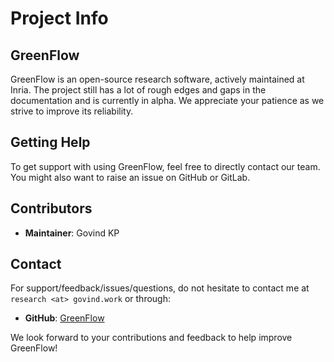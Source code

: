 # Project Info

## GreenFlow

GreenFlow is an open-source research software, actively maintained at Inria. The project still has a lot of rough edges and gaps in the documentation and is currently in alpha. We appreciate your patience as we strive to improve its reliability.

## Getting Help

To get support with using GreenFlow, feel free to directly contact our team. You might also want to raise an issue on GitHub or GitLab.

## Contributors

-  **Maintainer**: Govind KP

## Contact

For support/feedback/issues/questions, do not hesitate to contact me at `research <at> govind.work` or through:

-  **GitHub**: [GreenFlow](https://github.com/stream-energy/greenflow)

We look forward to your contributions and feedback to help improve GreenFlow!
